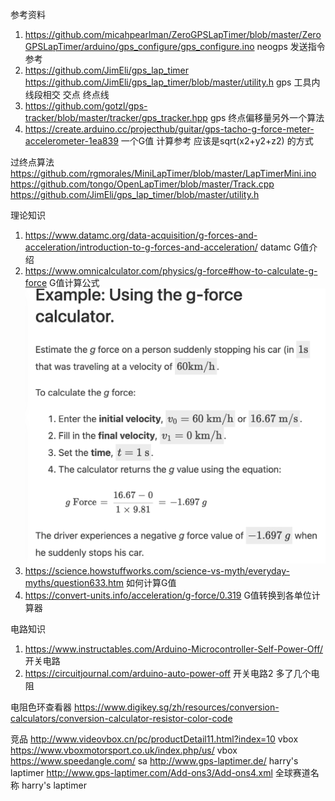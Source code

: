 参考资料
1. https://github.com/micahpearlman/ZeroGPSLapTimer/blob/master/ZeroGPSLapTimer/arduino/gps_configure/gps_configure.ino
neogps 发送指令 参考
2. https://github.com/JimEli/gps_lap_timer
   https://github.com/JimEli/gps_lap_timer/blob/master/utility.h gps 工具内 线段相交 交点 终点线
3. https://github.com/gotzl/gps-tracker/blob/master/tracker/gps_tracker.hpp gps 终点偏移量另外一个算法 
4. https://create.arduino.cc/projecthub/guitar/gps-tacho-g-force-meter-accelerometer-1ea839 一个G值 计算参考 应该是sqrt(x2+y2+z2) 的方式

过终点算法
https://github.com/rgmorales/MiniLapTimer/blob/master/LapTimerMini.ino
https://github.com/tongo/OpenLapTimer/blob/master/Track.cpp
https://github.com/JimEli/gps_lap_timer/blob/master/utility.h



理论知识
1. https://www.datamc.org/data-acquisition/g-forces-and-acceleration/introduction-to-g-forces-and-acceleration/ datamc G值介绍
2. https://www.omnicalculator.com/physics/g-force#how-to-calculate-g-force G值计算公式
![](2022-06-27-15-00-37.png)
3. https://science.howstuffworks.com/science-vs-myth/everyday-myths/question633.htm 如何计算G值
4. https://convert-units.info/acceleration/g-force/0.319 G值转换到各单位计算器
 



电路知识
1. https://www.instructables.com/Arduino-Microcontroller-Self-Power-Off/ 开关电路
2. https://circuitjournal.com/arduino-auto-power-off 开关电路2 多了几个电阻


电阻色环查看器
https://www.digikey.sg/zh/resources/conversion-calculators/conversion-calculator-resistor-color-code



竞品
http://www.videovbox.cn/pc/productDetail11.html?index=10 vbox
https://www.vboxmotorsport.co.uk/index.php/us/ vbox
https://www.speedangle.com/ sa
http://www.gps-laptimer.de/ harry's laptimer
http://www.gps-laptimer.com/Add-ons3/Add-ons4.xml 全球赛道名称 harry's laptimer



